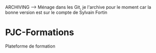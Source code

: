 ARCHIVING --> Ménage dans les Git, je l'archive pour le moment car la bonne version est sur le compte de Sylvain Fortin



PJC-Formations
==============

Plateforme de formation
